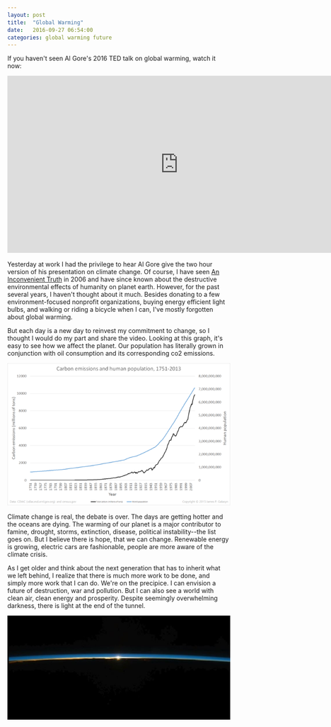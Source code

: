 ```yaml
---
layout: post
title:  "Global Warming"
date:   2016-09-27 06:54:00
categories: global warming future
---
```


If you haven't seen Al Gore's 2016 TED talk on global warming, watch it now:

<iframe src="https://embed.ted.com/talks/al_gore_the_case_for_optimism_on_climate_change" width="772" height="400" frameborder="0" scrolling="no" webkitAllowFullScreen mozallowfullscreen allowFullScreen></iframe>

Yesterday at work I had the privilege to hear Al Gore give the two hour version of his presentation on climate change. Of course, I have seen [An Inconvenient Truth][inconvenient_truth] in 2006 and have since known about the destructive environmental effects of humanity on planet earth. However, for the past several years, I haven't thought about it much. Besides donating to a few environment-focused nonprofit organizations, buying energy efficient light bulbs, and walking or riding a bicycle when I can, I've mostly forgotten about global warming.

But each day is a new day to reinvest my commitment to change, so I thought I would do my part and share the video. Looking at this graph, it's easy to see how we affect the planet. Our population has literally grown in conjunction with oil consumption and its corresponding co2 emissions.

![co2 emissions][co2_emissions]

Climate change is real, the debate is over. The days are getting hotter and the oceans are dying. The warming of our planet is a major contributor to famine, drought, storms, extinction, disease, political instability--the list goes on. But I believe there is hope, that we can change. Renewable energy is growing, electric cars are fashionable, people are more aware of the climate crisis.

As I get older and think about the next generation that has to inherit what we left behind, I realize that there is much more work to be done, and simply more work that I can do. We're on the precipice. I can envision a future of destruction, war and pollution. But I can also see a world with clean air, clean energy and prosperity. Despite seemingly overwhelming darkness, there is light at the end of the tunnel.

![thin atmosphere][thin_atmosphere]


[thin_atmosphere]: /images/thin-atmosphere.jpg
[co2_emissions]: /images/humanity-co2-emissions.png
[inconvenient_truth]:https://en.wikipedia.org/wiki/An_Inconvenient_Truth
[al_gore_ted_talk]: https://www.ted.com/talks/al_gore_the_case_for_optimism_on_climate_change
